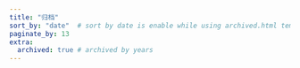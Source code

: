 ```yaml
---
title: "归档"
sort_by: "date"  # sort by date is enable while using archived.html template
paginate_by: 13
extra:
  archived: true # archived by years
---
```


